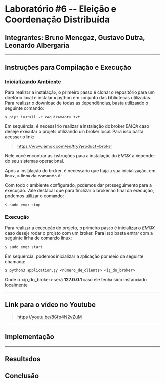 # Laboratório #6 -- Eleição e Coordenação Distribuída
## Integrantes: Bruno Menegaz, Gustavo Dutra, Leonardo Albergaria
---
## **Instruções para Compilação e Execução**

### **Inicializando Ambiente**

Para realizar a instalação, o primeiro passo é clonar o repositório para um diretório local e instalar o python em conjunto das bibliotecas utilizadas. Para realizar o download de todas as dependências, basta utilizando o seguinte comando:

```
$ pip3 install -r requirements.txt
```

Em sequência, é necessário realizar a instalação do broker *EMQX* caso deseje executar o projeto utilizando um broker local. Para isso basta acessar o link:

> https://www.emqx.com/en/try?product=broker

Nele você encontrar as instruções para a instalação do *EMQX* a depender do seu sistemas operacional.

Após a instalação do broker, é necessario que haja a sua inicialização, em linux, a linha de comando é:

Com todo o ambiente configurado, podemos dar prosseguimento para a execução. Vale destacar que para finalizar o broker ao final da execução, podemos utilizar o comando:
```
$ sudo emqx stop
```
### **Execução**

Para realizar a execução do projeto, o primeiro passo é inicializar o *EMQX* caso deseje rodar o projeto com um broker. Para isso basta entrar com a seguinte linha de comando linux:

```
$ sudo emqx start
```

Em sequência, podemos inicializar a aplicação por meio da seguinte chamada:

```
$ python3 application.py <número_de_clients> <ip_do_broker>
```
Onde o <ip_do_broker> será **127.0.0.1** caso ele tenha sido instanciado localmente.


---
## **Link para o vídeo no Youtube**

> https://youtu.be/8Gfp4N2vZuM

---
## **Implementação**

---
## **Resultados**

## **Conclusão**
